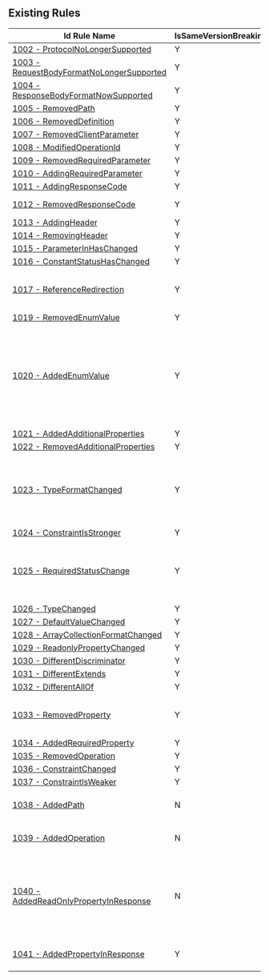 ## Existing Rules
| Id Rule Name | IsSameVersionBreakingChange | IsCrossVersionBreakingChange | comments |
| --- | --- | --- | --- |
| [1002 - ProtocolNoLongerSupported](rules/1002.md) |  Y |  ? |  |
| [1003 - RequestBodyFormatNoLongerSupported](rules/1003.md) | Y | ? | |
| [1004 - ResponseBodyFormatNowSupported](rules/1004.md) | Y | ? | |
| [1005 - RemovedPath](rules/1005.md)  | Y | Y | |
| [1006 - RemovedDefinition](rules/1006.md) | Y | ? | |
| [1007 - RemovedClientParameter](rules/1007.md) | Y | ? | |
| [1008 - ModifiedOperationId](rules/1008.md)  | Y | ? | |
| [1009 - RemovedRequiredParameter](rules/1009.md) | Y | Y |  |
| [1010 - AddingRequiredParameter](rules/1010.md) | Y | Y | |
| [1011 - AddingResponseCode](rules/1011.md) | Y | ? | behavior |
| [1012 - RemovedResponseCode](rules/1012.md)| Y | ? | behavior change |
| [1013 - AddingHeader](rules/1013.md) | Y | ? | |
| [1014 - RemovingHeader](rules/1014.md)  | Y | ? | |
| [1015 - ParameterInHasChanged](rules/1015.md) | Y | ? | |
| [1016 - ConstantStatusHasChanged](rules/1016.md) | Y | ? | |
| [1017 - ReferenceRedirection](rules/1017.md)  | Y | ? | needs to compare after dereference |
| [1019 - RemovedEnumValue](rules/1019.md) | Y | Y | |
| [1020 - AddedEnumValue](rules/1020.md)  | Y | Y | Allowed in new api version , and needs to consider extensible enum is allowed in same version.
| [1021 - AddedAdditionalProperties](rules/1021.md) | Y | ? | |
| [1022 - RemovedAdditionalProperties](rules/1022.md) | Y | ? | |
| [1023 - TypeFormatChanged](rules/1023.md)   | Y | ? | allowed int64 -> int32 in response , and int32 -> int64 in request |
| [1024 - ConstraintIsStronger](rules/1024.md)  | Y | ? | |
| [1025 - RequiredStatusChange](rules/1025.md)  | Y | Y | allowed required to optional in request in cross api version |
| [1026 - TypeChanged](rules/1026.md) | Y | Y |  |
| [1027 - DefaultValueChanged](rules/1027.md) | Y | ? | | 
| [1028 - ArrayCollectionFormatChanged](rules/1028.md)  | Y | ? | |
| [1029 - ReadonlyPropertyChanged](rules/1029.md)  | Y | ? | * |
| [1030 - DifferentDiscriminator](rules/1030.md)  | Y | ? | |
| [1031 - DifferentExtends](rules/1031.md)  | Y | ? | |
| [1032 - DifferentAllOf](rules/1032.md)  | Y | ? | |
| [1033 - RemovedProperty](rules/1033.md)  | Y | Y | both required and optional  |
| [1034 - AddedRequiredProperty](rules/1034.md)   | Y | Y | |
| [1035 - RemovedOperation](rules/1035.md)  | Y | ? | |
| [1036 - ConstraintChanged](rules/1036.md)  | Y | ? | |
| [1037 - ConstraintIsWeaker](rules/1037.md)  | Y | ? | |
| [1038 - AddedPath](rules/1038.md)   | N | N | needs to meet the new policy |
| [1039 - AddedOperation](rules/1039.md)  | N | N |  needs to meet the new policy |
| [1040 - AddedReadOnlyPropertyInResponse](rules/1040.md)  | N | ? | *the readonly property is optional property but can not be used by the request |
| [1041 - AddedPropertyInResponse](rules/1041.md)  | Y | N | allowed in cross api versions |
